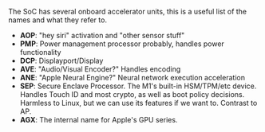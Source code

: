 The SoC has several onboard accelerator units, this is a useful list of the names and what they refer to.

* **AOP**: "hey siri" activation and "other sensor stuff"
* **PMP**: Power management processor probably, handles power functionality
* **DCP**: Displayport/Display
* **AVE**: "Audio/Visual Encoder?" Handles encoding
* **ANE**: "Apple Neural Engine?" Neural network execution acceleration
* **SEP**: Secure Enclave Processor. The M1's built-in HSM/TPM/etc device. Handles Touch ID and most crypto, as well as boot policy decisions. Harmless to Linux, but we can use its features if we want to. Contrast to AP.
* **AGX**: The internal name for Apple's GPU series.